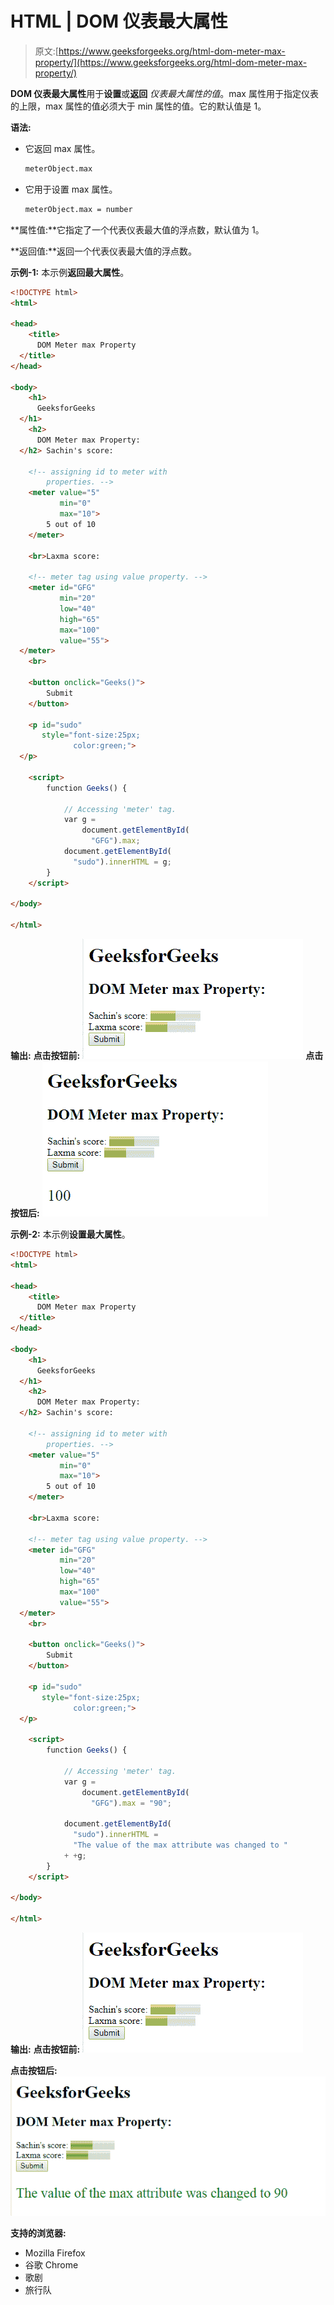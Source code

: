 # HTML | DOM 仪表最大属性

> 原文:[https://www.geeksforgeeks.org/html-dom-meter-max-property/](https://www.geeksforgeeks.org/html-dom-meter-max-property/)

**DOM 仪表最大属性**用于**设置**或**返回** *仪表最大属性的值*。max 属性用于指定仪表的上限，max 属性的值必须大于 min 属性的值。它的默认值是 1。

**语法:**

*   它返回 max 属性。

    ```html
    meterObject.max
    ```

*   它用于设置 max 属性。

    ```html
    meterObject.max = number
    ```

**属性值:**它指定了一个代表仪表最大值的浮点数，默认值为 1。

**返回值:**返回一个代表仪表最大值的浮点数。

**示例-1:** 本示例**返回最大属性**。

```html
<!DOCTYPE html>
<html>

<head>
    <title>
      DOM Meter max Property
  </title>
</head>

<body>
    <h1>
      GeeksforGeeks
  </h1>
    <h2>
      DOM Meter max Property:
  </h2> Sachin's score:

    <!-- assigning id to meter with 
        properties. -->
    <meter value="5" 
           min="0" 
           max="10">
        5 out of 10
    </meter>

    <br>Laxma score:

    <!-- meter tag using value property. -->
    <meter id="GFG" 
           min="20" 
           low="40" 
           high="65"
           max="100" 
           value="55">
  </meter>
    <br>

    <button onclick="Geeks()">
        Submit
    </button>

    <p id="sudo" 
       style="font-size:25px;
              color:green;">
  </p>

    <script>
        function Geeks() {

            // Accessing 'meter' tag. 
            var g =
                document.getElementById(
                  "GFG").max;
            document.getElementById(
              "sudo").innerHTML = g;
        }
    </script>

</body>

</html>
```

**输出:**
**点击按钮前:**
![](img/ffd32ccccdbd0cb19425e64d00b80152.png)
**点击按钮后:**
![](img/33915f24856db503ad1abb529b2fe45b.png)

**示例-2:** 本示例**设置最大属性**。

```html
<!DOCTYPE html>
<html>

<head>
    <title>
      DOM Meter max Property
  </title>
</head>

<body>
    <h1>
      GeeksforGeeks
  </h1>
    <h2>
      DOM Meter max Property:
  </h2> Sachin's score:

    <!-- assigning id to meter with 
        properties. -->
    <meter value="5"
           min="0"
           max="10">
        5 out of 10
    </meter>

    <br>Laxma score:

    <!-- meter tag using value property. -->
    <meter id="GFG" 
           min="20" 
           low="40" 
           high="65"
           max="100" 
           value="55">
  </meter>
    <br>

    <button onclick="Geeks()">
        Submit
    </button>

    <p id="sudo" 
       style="font-size:25px;
              color:green;">
  </p>

    <script>
        function Geeks() {

            // Accessing 'meter' tag. 
            var g =
                document.getElementById(
                  "GFG").max = "90";

            document.getElementById(
              "sudo").innerHTML = 
              "The value of the max attribute was changed to "
            + +g;
        }
    </script>

</body>

</html>
```

**输出:**
**点击按钮前:**
![](img/ffd32ccccdbd0cb19425e64d00b80152.png)

**点击按钮后:**
![](img/fc41b9fd14ec2538d400bd39f5738724.png)

**支持的浏览器:**

*   Mozilla Firefox
*   谷歌 Chrome
*   歌剧
*   旅行队